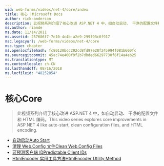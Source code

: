 ```yaml
---
uid: web-forms/videos/net-4/core/index
title: 核心 |Microsoft Docs
author: rick-anderson
description: 此视频系列介绍了核心改进 ASP.NET 4 中，如自动启动、 干净的配置文件和 HTML 编码。
ms.author: riande
ms.date: 11/14/2011
ms.assetid: 257686f7-7e10-4c4b-a2e9-299f93c0f917
msc.legacyurl: /web-forms/videos/net-4/core
msc.type: chapter
ms.openlocfilehash: fc80120bcc292cd8fd97e28f245994f081b600fc
ms.sourcegitcommit: 45ac74e400f9f2b7dbded66297730f6f14a4eb25
ms.translationtype: MT
ms.contentlocale: zh-CN
ms.lasthandoff: 08/16/2018
ms.locfileid: "48252854"
---
```

<a name="core"></a><span data-ttu-id="d8aa2-103">核心</span><span class="sxs-lookup"><span data-stu-id="d8aa2-103">Core</span></span>
====================
> <span data-ttu-id="d8aa2-104">此视频系列介绍了核心改进 ASP.NET 4 中，如自动启动、 干净的配置文件和 HTML 编码。</span><span class="sxs-lookup"><span data-stu-id="d8aa2-104">This video series explores core improvements in ASP.NET 4 like auto-start, clean configuration files, and HTML encoding.</span></span>


- [<span data-ttu-id="d8aa2-105">自动启动</span><span class="sxs-lookup"><span data-stu-id="d8aa2-105">Auto Start</span></span>](aspnet-4-quick-hit-auto-start.md)
- [<span data-ttu-id="d8aa2-106">清理 Web.Config 文件</span><span class="sxs-lookup"><span data-stu-id="d8aa2-106">Clean Web.Config Files</span></span>](aspnet-4-quick-hit-clean-webconfig-files.md)
- [<span data-ttu-id="d8aa2-107">可预测客户端 ID</span><span class="sxs-lookup"><span data-stu-id="d8aa2-107">Predictable Client IDs</span></span>](aspnet-4-quick-hit-predictable-client-ids.md)
- [<span data-ttu-id="d8aa2-108">HtmlEncoder 实用工具方法</span><span class="sxs-lookup"><span data-stu-id="d8aa2-108">HtmlEncoder Utility Method</span></span>](aspnet-4-quick-hit-the-htmlencoder-utility-method.md)

